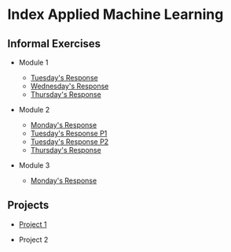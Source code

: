 # Index Applied Machine Learning

## Informal Exercises
- Module 1
    - [Tuesday's Response](tues1.md)
    - [Wednesday's Response](wed1.md)
    - [Thursday's Response](thurs1.md)

- Module 2
    - [Monday's Response](mon2.md)
    - [Tuesday's Response P1](tues2.md)
    - [Tuesday's Response P2](tues2_1.md)
    - [Thursday's Response](thurs2.md)
- Module 3
    - [Monday's Response](mon3.md)

## Projects

- [Project 1](project1_1.md) 
  
- Project 2